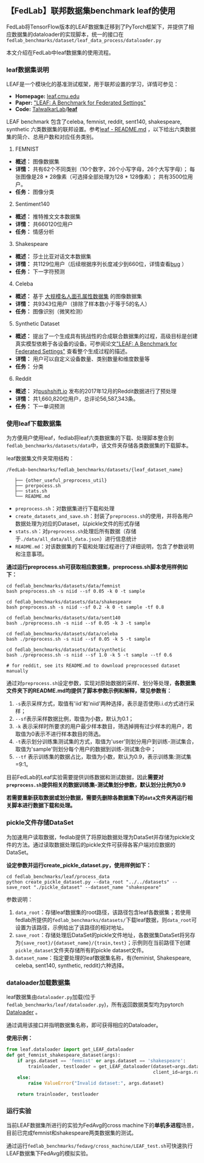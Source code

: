 ## 【FedLab】联邦数据集benchmark leaf的使用

FedLab将TensorFlow版本的LEAF数据集迁移到了PyTorch框架下，并提供了相应数据集的dataloader的实现脚本，统一的接口在`fedlab_benchmarks/dataset/leaf_data_process/dataloader.py`

本文介绍在FedLab中leaf数据集的使用流程。

### leaf数据集说明

LEAF是一个模块化的基准测试框架，用于联邦设置的学习，详情可参见：

- **Homepage:** [leaf.cmu.edu](https://leaf.cmu.edu/)
- **Paper:** ["LEAF: A Benchmark for Federated Settings"](https://arxiv.org/abs/1812.01097)
- **Code:** [TalwalkarLab](https://github.com/TalwalkarLab)/**[leaf](https://github.com/TalwalkarLab/leaf)**

LEAF benchmark 包含了celeba, femnist, reddit, sent140, shakespeare, synthetic 六类数据集的联邦设置。参考[leaf - README.md](https://github.com/TalwalkarLab/leaf) ，以下给出六类数据集的简介、总用户数和对应任务类别。

1. FEMNIST

- **概述：** 图像数据集
- **详情：** 共有62个不同类别（10个数字，26个小写字母，26个大写字母）； 每张图像是28 * 28像素（可选择全部处理为128 * 128像素）； 共有3500位用户。
- **任务：** 图像分类

2. Sentiment140

- **概述：** 推特推文文本数据集
- **详情：** 共660120位用户
- **任务：** 情感分析

3. Shakespeare

- **概述：** 莎士比亚对话文本数据集
- **详情：** 共1129位用户（后续根据序列长度减少到660位，详情查看[bug](https://github.com/TalwalkarLab/leaf/issues/19) ）
- **任务：** 下一字符预测

4. Celeba

- **概述：** 基于 [大规模名人面孔属性数据集](http://mmlab.ie.cuhk.edu.hk/projects/CelebA.html) 的图像数据集
- **详情：** 共9343位用户（排除了样本数小于等于5的名人）
- **任务：** 图像识别（微笑检测）

5. Synthetic Dataset

- **概述：** 提出了一个生成具有挑战性的合成联合数据集的过程，高级目标是创建真实模型依赖于各设备的设备。可参阅论文["LEAF: A Benchmark for Federated Settings"](https://arxiv.org/abs/1812.01097) 查看整个生成过程的描述。
- **详情：** 用户可以自定义设备数量、类别数量和维度数量等
- **任务：** 分类

6. Reddit

- **概述：** 对[pushshift.io](https://files.pushshift.io/reddit/) 发布的2017年12月的Reddit数据进行了预处理
- **详情：** 共1,660,820位用户，总评论56,587,343条。
- **任务：** 下一单词预测

### 使用leaf下载数据集

为方便用户使用leaf，fedlab将leaf六类数据集的下载、处理脚本整合到`fedlab_benchmarks/datasets/data`中，该文件夹存储各类数据集的下载脚本。

leaf数据集文件夹常用结构：

```
/FedLab-benchmarks/fedlab_benchmarks/datasets/{leaf_dataset_name}

   ├── {other_useful_preprocess_util}
   ├── prerpocess.sh
   ├── stats.sh
   └── README.md
```

- `preprocess.sh`：对数据集进行下载和处理
- `create_datasets_and_save.sh`：封装了`preprocess.sh`的使用，并将各用户数据处理为对应的Dataset，以pickle文件的形式存储
- `stats.sh`：对`preprocess.sh`处理后所有数据（存储于`./data/all_data/all_data.json`）进行信息统计
- `README.md`：对该数据集的下载和处理过程进行了详细说明，包含了参数说明和注意事项。

**通过运行preprocess.sh可获取相应数据集，preprocess.sh脚本使用样例如下：**

```shell
cd fedlab_benchmarks/datasets/data/femnist
bash preprocess.sh -s niid --sf 0.05 -k 0 -t sample

cd fedlab_benchmarks/datasets/data/shakespeare
bash preprocess.sh -s niid --sf 0.2 -k 0 -t sample -tf 0.8

cd fedlab_benchmarks/datasets/data/sent140
bash ./preprocess.sh -s niid --sf 0.05 -k 3 -t sample

cd fedlab_benchmarks/datasets/data/celeba
bash ./preprocess.sh -s niid --sf 0.05 -k 5 -t sample

cd fedlab_benchmarks/datasets/data/synthetic
bash ./preprocess.sh -s niid --sf 1.0 -k 5 -t sample --tf 0.6

# for reddit, see its README.md to download preprocessed dataset manually
```

通过对`preprocess.sh`设定参数，实现对原始数据的采样、划分等处理，**各数据集文件夹下的README.md均提供了脚本参数示例和解释，常见参数有：**

1. `-s`表示采样方式，取值有'iid'和'niid'两种选择，表示是否使用i.i.d方式进行采样；
2. `--sf`表示采样数据比例，取值为小数，默认为0.1；
3. `-k` 表示采样时所要求的用户最少样本数目，筛选掉拥有过少样本的用户，若取值为0表示不进行样本数目的筛选。
4. `-t`表示划分训练集测试集的方式，取值为'user'则划分用户到训练-测试集合，取值为'sample'则划分每个用户的数据到训练-测试集合中；
5. `--tf` 表示训练集的数据占比，取值为小数，默认为0.9，表示训练集:测试集=9:1。

目前FedLab的Leaf实验需要提供训练数据和测试数据，因此**需要对`preprocess.sh`提供相关的数据训练集-测试集划分参数，默认划分比例为0.9**

**若需要重新获取数据或划分数据，需要先删除各数据集下的`data`文件夹再运行相关脚本进行数据下载和处理。**

### pickle文件存储DataSet

为加速用户读取数据，fedlab提供了将原始数据处理为DataSet并存储为pickle文件的方法。通过读取数据处理后的pickle文件可获得各客户端对应数据的DataSet。

**设定参数并运行create_pickle_dataset.py，使用样例如下：**

```shell
cd fedlab_benchmarks/leaf/process_data
python create_pickle_dataset.py --data_root "../../datasets" --save_root "./pickle_dataset" --dataset_name "shakespeare"
```

参数说明：

1. `data_root`：存储leaf数据集的root路径，该路径包含leaf各数据集；若使用fedlab所提供的`fedlab_benchmarks/datasets/`下载leaf数据，则`data_root`可设置为该路径，示例给出了该路径的相对地址。
2. `save_root`：存储处理后DataSet的pickle文件地址，各数据集DataSet将另存为`{save_root}/{dataset_name}/{train,test}`；示例则在当前路径下创建`pickle_dataset`文件夹存储所有的pickle dataset文件。
3. `dataset_name`：指定要处理的leaf数据集名称，有{feminist, Shakespeare, celeba, sent140, synthetic, reddit}六种选择。

### dataloader加载数据集

leaf数据集由`dataloader.py`加载(位于`fedlab_benchmarks/leaf/dataloader.py`)，所有返回数据类型均为pytorch [Dataloader](https://pytorch.org/docs/stable/data.html) 。

通过调用该接口并指明数据集名称，即可获得相应的Dataloader。

**使用示例：**

```python
from leaf.dataloader import get_LEAF_dataloader
def get_femnist_shakespeare_dataset(args):
    if args.dataset == 'femnist' or args.dataset == 'shakespeare':
        trainloader, testloader = get_LEAF_dataloader(dataset=args.dataset,
                                                      client_id=args.rank)
    else:
        raise ValueError("Invalid dataset:", args.dataset)

    return trainloader, testloader
```

### 运行实验

当前LEAF数据集所进行的实验为FedAvg的cross machine下的**单机多进程**场景，目前已完成femnist和shakespeare两类数据集的测试。

通过运行`fedlab_benchmarks/fedavg/cross_machine/LEAF_test.sh`可快速执行LEAF数据集下FedAvg的模拟实验。


